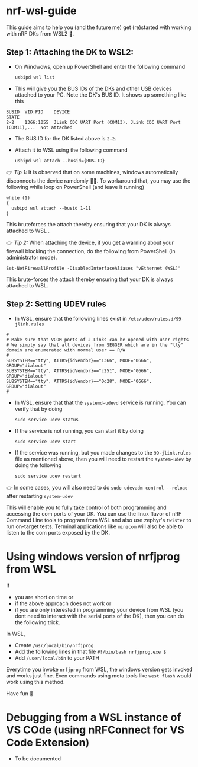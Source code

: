 # nrf-wsl-guide

This guide aims to help you (and the future me) get (re)started with working with nRF DKs from WSL2 🐧.

## Step 1: Attaching the DK to WSL2: 
- On Windwows, open up PowerShell and enter the following command

  `usbipd wsl list`
- This will give you the BUS IDs of the DKs and other USB devices attached to your PC. Note the DK's BUS ID. It shows up something like this

``` 
BUSID  VID:PID    DEVICE                                                        STATE
2-2    1366:1055  JLink CDC UART Port (COM13), JLink CDC UART Port (COM11),...  Not attached
```

- The BUS ID for the DK listed above is `2-2`. 
- Attach it to WSL using the following command
  
  `usbipd wsl attach --busid={BUS-ID}`


:point_right: *Tip 1:* It is observed that on some machines, windows automatically disconnects the device ramdomly 🤷‍♀️. To workaround that, you may use the following while loop on PowerShell (and leave it running)

```
while (1)
{
  usbipd wsl attach --busid 1-11
}
```
This bruteforces the attach thereby ensuring that your DK is always attached to WSL .

:point_right: *Tip 2:* When attaching the device, if you get a warning about your firewall blocking the connection, do the following from PowerShell (in administrator mode).

```
Set-NetFirewallProfile -DisabledInterfaceAliases "vEthernet (WSL)"
```

This brute-forces the attach thereby ensuring that your DK is always attached to WSL.

## Step 2: Setting UDEV rules

- In WSL, ensure that the following lines exist in `/etc/udev/rules.d/99-jlink.rules`
```
#
# Make sure that VCOM ports of J-Links can be opened with user rights
# We simply say that all devices from SEGGER which are in the "tty" domain are enumerated with normal user == R/W
#
SUBSYSTEM=="tty", ATTRS{idVendor}=="1366", MODE="0666", GROUP="dialout"
SUBSYSTEM=="tty", ATTRS{idVendor}=="c251", MODE="0666", GROUP="dialout"
SUBSYSTEM=="tty", ATTRS{idVendor}=="0d28", MODE="0666", GROUP="dialout"
#
```
- In WSL, ensure that that the `systemd-udevd` service is running. You can verify that by doing

  `sudo service udev status`
- If the service is not running, you can start it by doing

  `sudo service udev start` 
- If the service was running, but you made changes to the `99-jlink.rules` file as mentioned above, then you will need to restart the `system-udev` by doing the following

  `sudo service udev restart`
  
👉 In some cases, you will also need to do `sudo udevadm control --reload` after restarting `system-udev`

This will enable you to fully take control of both programming and accessing the com ports of your DK. You can use the linux flavor of nRF Command Line tools to program from WSL and also use zephyr's `twister` to run on-target tests. 
Terminal applications like `minicom` will also be able to listen to the com ports exposed by the DK.

# Using windows version of nrfjprog from WSL

If 
- you are short on time or 
- if the above approach does not work or 
- if you are only interested in programming your device from WSL (you dont need to interact with the serial ports of the DK),
then you can do the following trick.

In WSL, 
- Create `/usr/local/bin/nrfjprog`
- Add the following lines in that file
``
#!/bin/bash
nrfjprog.exe $
``
- Add `/user/local/bin` to your PATH

Everytime you invoke `nrfjprog` from WSL, the windows version gets invoked and works just fine. Even commands using meta tools like `west flash` would work using this method.

Have fun 🥳

# Debugging from a WSL instance of VS COde (using nRFConnect for VS Code Extension)

- To be documented
